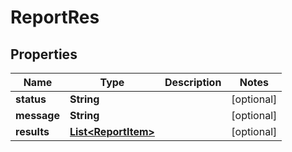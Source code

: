 
# ReportRes

## Properties
Name | Type | Description | Notes
------------ | ------------- | ------------- | -------------
**status** | **String** |  |  [optional]
**message** | **String** |  |  [optional]
**results** | [**List&lt;ReportItem&gt;**](ReportItem.md) |  |  [optional]



